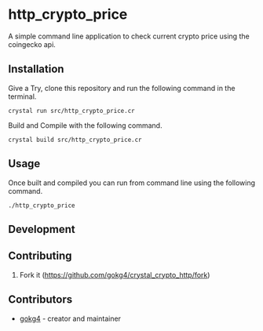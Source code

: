 # http_crypto_price

A simple command line application to check current crypto price using the coingecko api.

## Installation

Give a Try, clone this repository and run the following command in the terminal.

```crystal run src/http_crypto_price.cr```

Build and Compile with the following command.

```crystal build src/http_crypto_price.cr```

## Usage

Once built and compiled you can run from command line using the following command.

```./http_crypto_price```

## Development

<!-- TODO: Write development instructions here -->

## Contributing

1. Fork it (<https://github.com/gokg4/crystal_crypto_http/fork>)
<!-- 2. Create your feature branch (`git checkout -b my-new-feature`)
3. Commit your changes (`git commit -am 'Add some feature'`)
4. Push to the branch (`git push origin my-new-feature`)
5. Create a new Pull Request -->

## Contributors

- [gokg4](https://github.com/gokg4) - creator and maintainer
